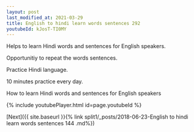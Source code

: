```yaml
---
layout: post
last_modified_at: 2021-03-29
title: English to hindi learn words sentences 292 
youtubeId: kJosT-TI0MY
---
```

 
 
Helps to learn Hindi words and sentences for English speakers.

Opportunitiy to repeat the words sentences. 

Practice Hindi language. 
 
10 minutes practice every day. 
 
How to learn Hindi words and sentences for English speakers 
 
{% include youtubePlayer.html id=page.youtubeId %}
 
 
[Next]({{ site.baseurl }}{% link  split1/_posts/2018-06-23-English to hindi learn words sentences 144 .md%})
 
